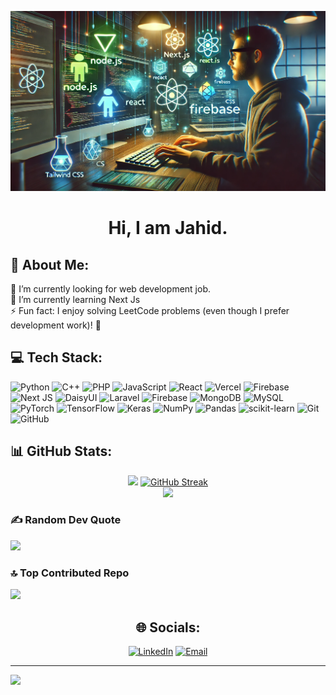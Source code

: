 ![My Profile Banner](https://raw.githubusercontent.com/jahidul39306/jahidul39306/refs/heads/main/cover.webp)

<div align="center">

# Hi, I am Jahid.

</div>

## 💫 About Me:
🔭 I’m currently looking for web development job.<br>🌱 I’m currently learning Next Js<br>⚡ Fun fact: I enjoy solving LeetCode problems (even though I prefer development work)! 🚀


## 💻 Tech Stack:
![Python](https://img.shields.io/badge/python-3670A0?style=for-the-badge&logo=python&logoColor=ffdd54) ![C++](https://img.shields.io/badge/c++-%2300599C.svg?style=for-the-badge&logo=c%2B%2B&logoColor=white) ![PHP](https://img.shields.io/badge/php-%23777BB4.svg?style=for-the-badge&logo=php&logoColor=white) ![JavaScript](https://img.shields.io/badge/javascript-%23323330.svg?style=for-the-badge&logo=javascript&logoColor=%23F7DF1E) ![React](https://img.shields.io/badge/react-%2320232a.svg?style=for-the-badge&logo=react&logoColor=%2361DAFB) ![Vercel](https://img.shields.io/badge/vercel-%23000000.svg?style=for-the-badge&logo=vercel&logoColor=white) ![Firebase](https://img.shields.io/badge/firebase-%23039BE5.svg?style=for-the-badge&logo=firebase) ![Next JS](https://img.shields.io/badge/Next-black?style=for-the-badge&logo=next.js&logoColor=white) ![DaisyUI](https://img.shields.io/badge/daisyui-5A0EF8?style=for-the-badge&logo=daisyui&logoColor=white) ![Laravel](https://img.shields.io/badge/laravel-%23FF2D20.svg?style=for-the-badge&logo=laravel&logoColor=white) ![Firebase](https://img.shields.io/badge/firebase-a08021?style=for-the-badge&logo=firebase&logoColor=ffcd34) ![MongoDB](https://img.shields.io/badge/MongoDB-%234ea94b.svg?style=for-the-badge&logo=mongodb&logoColor=white) ![MySQL](https://img.shields.io/badge/mysql-4479A1.svg?style=for-the-badge&logo=mysql&logoColor=white) ![PyTorch](https://img.shields.io/badge/PyTorch-%23EE4C2C.svg?style=for-the-badge&logo=PyTorch&logoColor=white) ![TensorFlow](https://img.shields.io/badge/TensorFlow-%23FF6F00.svg?style=for-the-badge&logo=TensorFlow&logoColor=white) ![Keras](https://img.shields.io/badge/Keras-%23D00000.svg?style=for-the-badge&logo=Keras&logoColor=white) ![NumPy](https://img.shields.io/badge/numpy-%23013243.svg?style=for-the-badge&logo=numpy&logoColor=white) ![Pandas](https://img.shields.io/badge/pandas-%23150458.svg?style=for-the-badge&logo=pandas&logoColor=white) ![scikit-learn](https://img.shields.io/badge/scikit--learn-%23F7931E.svg?style=for-the-badge&logo=scikit-learn&logoColor=white) ![Git](https://img.shields.io/badge/git-%23F05033.svg?style=for-the-badge&logo=git&logoColor=white) ![GitHub](https://img.shields.io/badge/github-%23121011.svg?style=for-the-badge&logo=github&logoColor=white)
## 📊 GitHub Stats:

<div align="center">
  <img src="https://github-readme-stats.vercel.app/api?username=jahidul39306&theme=dark&hide_border=false&include_all_commits=true&count_private=true" width="48%">
  <a href="https://git.io/streak-stats"><img src="https://streak-stats.demolab.com?user=jahidul39306&theme=dark" alt="GitHub Streak" /></a>
  <br>
  <img src="https://github-readme-stats.vercel.app/api/top-langs/?username=jahidul39306&theme=dark&hide_border=false&include_all_commits=true&count_private=true&layout=compact" width="50%">
</div>

### ✍️ Random Dev Quote
![](https://quotes-github-readme.vercel.app/api?type=horizontal&theme=radical)

### 🔝 Top Contributed Repo
![](https://github-contributor-stats.vercel.app/api?username=jahidul39306&limit=5&theme=dark&combine_all_yearly_contributions=true)

<div align="center">

## 🌐 Socials:

[![LinkedIn](https://img.shields.io/badge/LinkedIn-%230077B5.svg?logo=linkedin&logoColor=white)](https://www.linkedin.com/in/md-jahidul-islam-noor-696949344/) 
[![Email](https://img.shields.io/badge/Email-D14836?logo=gmail&logoColor=white)](mailto:jahidulislamananto@gmail.com)

</div>

---
[![](https://visitcount.itsvg.in/api?id=jahidul39306&icon=0&color=0)](https://visitcount.itsvg.in)



<!-- Proudly created with GPRM ( https://gprm.itsvg.in ) -->
